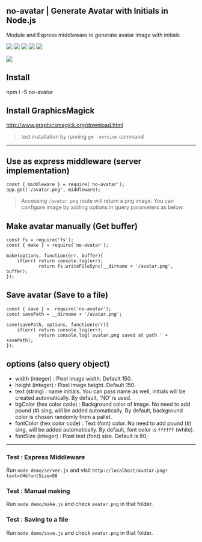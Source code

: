 ## no-avatar | Generate Avatar with Initials in Node.js
Module and Express middleware to generate avatar image with initials

![](https://img.shields.io/npm/v/no-avatar.svg?style=flat-square)
![](https://img.shields.io/npm/dt/no-avatar.svg?style=flat-square)
![](https://img.shields.io/github/issues/thatisuday/no-avatar.svg?style=flat-square)
![](https://img.shields.io/david/thatisuday/no-avatar.svg?style=flat-square)
![](https://img.shields.io/gratipay/project/no-avatar.svg?style=flat-square)


![](https://i.imgur.com/CuCBdL1.jpg)

## Install 
npm i -S no-avatar

## Install GraphicsMagick
http://www.graphicsmagick.org/download.html

> test installation by running `gm -version` command

***

## Use as express middleware (server implementation)
```
const { middleware } = require('no-avatar');
app.get('/avatar.png', middleware);
```

> Accessing `/avatar.png` route will return a png image. You can configure image by adding options in query parameters as below.


## Make avatar manually (Get buffer)

```
const fs = require('fs');
const { make } = require('no-avatar');

make(options, function(err, buffer){
	if(err) return console.log(err);
			return fs.writeFileSync(__dirname + '/avatar.png', buffer);
});
```


## Save avatar (Save to a file)

```
const { save } =  require('no-avatar');
const savePath = __dirname + '/avatar.png';

save(savePath, options, function(err){
	if(err) return console.log(err);
			return console.log('avatar.png saved at path ' + savePath);
});
```

## options (also query object)
- width (integer) : Pixel image width. Default 150.
- height (integer) : Pixel image height. Default 150.
- text (string) : name initials. You can pass name as well, initials will be created automatically. By default, 'NO' is used.
- bgColor (hex color code) : Background color of image. No need to add pound (#) sing, will be added automatically. By default, background color is chosen randomly from a pallet.
- fontColor (hex color code) : Text (font) color. No need to add pound (#) sing, will be added automatically. By default, font color is `ffffff` (white).
- fontSize (integer) : Pixel text (font) size. Default is 60;

***

### Test : Express Middleware
Run `node demo/server.js` and visit `http://localhost/avatar.png?text=UH&fontSize=80`

### Test : Manual making
Run `node demo/make.js` and check `avatar.png` in that folder.

### Test : Saving to a file
Run `node demo/save.js` and check `avatar.png` in that folder.
